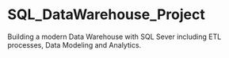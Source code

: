 # SQL_DataWarehouse_Project
Building a modern Data Warehouse with SQL Sever including ETL processes, Data Modeling and Analytics.

